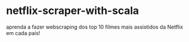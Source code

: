 # netflix-scraper-with-scala
aprenda a fazer webscraping dos top 10 filmes mais assistidos da Netflix em cada país!
